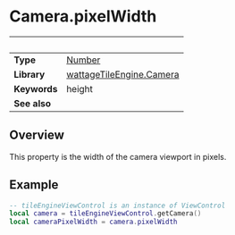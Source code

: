 # Camera.pixelWidth

|                      | &nbsp;
| -------------------- | ---------------------------------------------------------------
| __Type__             | [Number](https://docs.coronalabs.com/api/type/Number.html)
| __Library__          | [wattageTileEngine.Camera](type_camera.markdown)
| __Keywords__         | height
| __See also__         |


## Overview

This property is the width of the camera viewport in pixels.


## Example

``````lua
-- tileEngineViewControl is an instance of ViewControl
local camera = tileEngineViewControl.getCamera()
local cameraPixelWidth = camera.pixelWidth
``````
